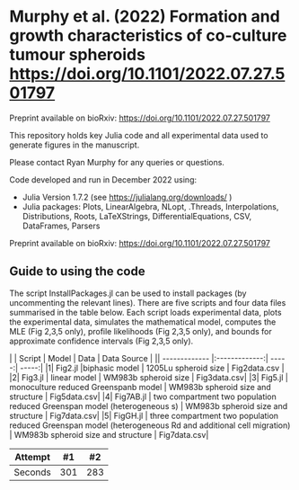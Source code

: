 # Murphy et al. (2022) Formation and growth characteristics of co-culture tumour spheroids https://doi.org/10.1101/2022.07.27.501797 

Preprint available on bioRxiv: https://doi.org/10.1101/2022.07.27.501797 


This repository holds key Julia code and all experimental data used to generate figures in the manuscript.

Please contact Ryan Murphy for any queries or questions.

Code developed and run in December 2022 using:

- Julia Version  1.7.2 (see https://julialang.org/downloads/ )
- Julia packages: Plots, LinearAlgebra, NLopt, .Threads, Interpolations, Distributions, Roots, LaTeXStrings, DifferentialEquations, CSV, DataFrames, Parsers


Preprint available on bioRxiv: https://doi.org/10.1101/2022.07.27.501797 

## Guide to using the code
The script InstallPackages.jl can be used to install packages (by uncommenting the relevant lines). There are five scripts and four data files summarised in the table below. Each script loads experimental data, plots the experimental data, simulates the mathematical model, computes the MLE (Fig 2,3,5 only), profile likelihoods (Fig 2,3,5 only), and bounds for approximate confidence intervals (Fig 2,3,5 only).



| | Script        | Model           | Data  | Data Source |
|| ------------- |:-------------:| -----:| -----:|
|1| Fig2.jl    |biphasic model | 1205Lu  spheroid size  | Fig2data.csv |
|2| Fig3.jl      | linear model      |   WM983b spheroid size   |  Fig3data.csv|
|3|  Fig5.jl |  monoculture reduced Greenspanb model     |   WM983b spheroid size and structure  | Fig5data.csv|
|4| Fig7AB.jl  | two compartment two population reduced Greenspan model (heterogeneous s)    |    WM983b spheroid size and structure |  Fig7data.csv|
|5| FigGH.jl | three compartment two population reduced Greenspan model (heterogeneous Rd and additional cell migration)       |   WM983b spheroid size and structure | Fig7data.csv|

| Attempt | #1    | #2    |
| :---:   | :---: | :---: |
| Seconds | 301   | 283   |****
